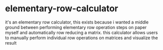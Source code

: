 # elementary-row-calculator

it's an elementary row calculator, this exists because i wanted a middle ground between performing elementary row operation steps on paper myself and automatically row reducing a matrix. this calculator allows users to manually perform individual row operations on matrices and visualize the result
